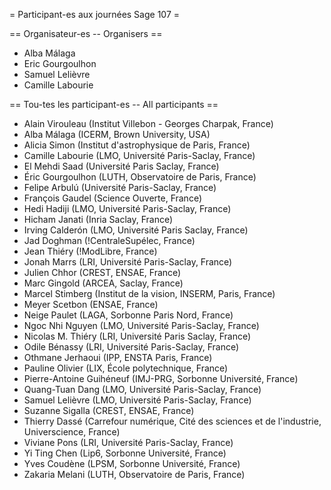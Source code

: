 = Participant-es aux journées Sage 107 =


== Organisateur-es -- Organisers ==

 * Alba Málaga
 * Eric Gourgoulhon
 * Samuel Lelièvre
 * Camille Labourie


== Tou-tes les participant-es -- All participants ==

 * Alain Virouleau (Institut Villebon - Georges Charpak, France)
 * Alba Málaga (ICERM, Brown University, USA)
 * Alicia Simon (Institut d'astrophysique de Paris, France)
 * Camille Labourie (LMO, Université Paris-Saclay, France)
 * El Mehdi Saad (Université Paris Saclay, France)
 * Éric Gourgoulhon (LUTH, Observatoire de Paris, France)
 * Felipe Arbulú (Université Paris-Saclay, France)
 * François Gaudel (Science Ouverte, France)
 * Hedi Hadiji (LMO, Université Paris-Saclay, France)
 * Hicham Janati (Inria Saclay, France)
 * Irving Calderón (LMO, Université Paris Saclay, France)
 * Jad Doghman (!CentraleSupélec, France)
 * Jean Thiéry (!ModLibre, France)
 * Jonah Marrs (LRI, Université Paris-Saclay, France)
 * Julien Chhor (CREST, ENSAE, France)
 * Marc Gingold (ARCEA, Saclay, France)
 * Marcel Stimberg (Institut de la vision, INSERM, Paris, France)
 * Meyer Scetbon (ENSAE, France)
 * Neige Paulet (LAGA, Sorbonne Paris Nord, France)
 * Ngoc Nhi Nguyen (LMO, Université Paris-Saclay, France)
 * Nicolas M. Thiéry (LRI, Université Paris Saclay, France)
 * Odile Bénassy (LRI, Université Paris-Saclay, France)
 * Othmane Jerhaoui (IPP, ENSTA Paris, France)
 * Pauline Olivier (LIX, École polytechnique, France)
 * Pierre-Antoine Guihéneuf (IMJ-PRG, Sorbonne Université, France)
 * Quang-Tuan Dang (LMO, Université Paris-Saclay, France)
 * Samuel Lelièvre (LMO, Université Paris-Saclay, France)
 * Suzanne Sigalla (CREST, ENSAE, France)
 * Thierry Dassé (Carrefour numérique, Cité des sciences et de l'industrie, Universcience, France)
 * Viviane Pons (LRI, Université Paris-Saclay, France)
 * Yi Ting Chen (Lip6, Sorbonne Université, France)
 * Yves Coudène (LPSM, Sorbonne Université, France)
 * Zakaria Melani (LUTH, Observatoire de Paris, France)
